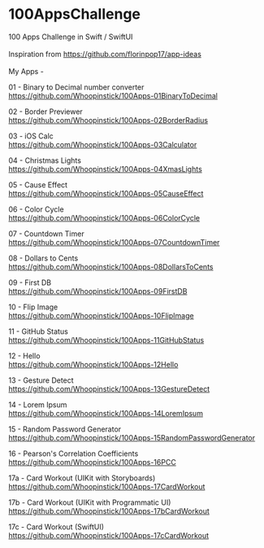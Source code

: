 # 100AppsChallenge
100 Apps Challenge in Swift / SwiftUI
<br>
<br>
Inspiration from https://github.com/florinpop17/app-ideas
<br>
<br>
My Apps -

01 - Binary to Decimal number converter <br>
https://github.com/Whoopinstick/100Apps-01BinaryToDecimal

02 - Border Previewer <br>
https://github.com/Whoopinstick/100Apps-02BorderRadius

03 - iOS Calc <br>
https://github.com/Whoopinstick/100Apps-03Calculator

04 - Christmas Lights <br>
https://github.com/Whoopinstick/100Apps-04XmasLights

05 - Cause Effect <br>
https://github.com/Whoopinstick/100Apps-05CauseEffect

06 - Color Cycle <br>
https://github.com/Whoopinstick/100Apps-06ColorCycle

07 - Countdown Timer <br>
https://github.com/Whoopinstick/100Apps-07CountdownTimer

08 - Dollars to Cents <br>
https://github.com/Whoopinstick/100Apps-08DollarsToCents

09 - First DB <br>
https://github.com/Whoopinstick/100Apps-09FirstDB

10 - Flip Image <br>
https://github.com/Whoopinstick/100Apps-10FlipImage

11 - GitHub Status <br>
https://github.com/Whoopinstick/100Apps-11GitHubStatus

12 - Hello <br>
https://github.com/Whoopinstick/100Apps-12Hello

13 - Gesture Detect <br>
https://github.com/Whoopinstick/100Apps-13GestureDetect

14 - Lorem Ipsum <br>
https://github.com/Whoopinstick/100Apps-14LoremIpsum

15 - Random Password Generator <br>
https://github.com/Whoopinstick/100Apps-15RandomPasswordGenerator

16 - Pearson's Correlation Coefficients <br>
https://github.com/Whoopinstick/100Apps-16PCC

17a - Card Workout (UIKit with Storyboards) <br>
https://github.com/Whoopinstick/100Apps-17CardWorkout

17b - Card Workout (UIKit with Programmatic UI) <br>
https://github.com/Whoopinstick/100Apps-17bCardWorkout

17c - Card Workout (SwiftUI) <br>
https://github.com/Whoopinstick/100Apps-17cCardWorkout
